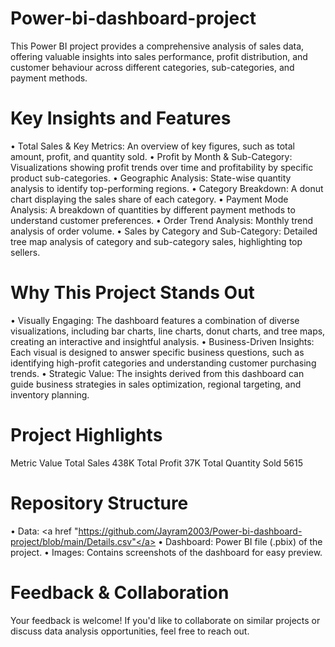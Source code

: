 # Power-bi-dashboard-project
This Power BI project provides a comprehensive analysis of sales data, offering valuable insights into sales performance, profit distribution, and customer behaviour across different categories, sub-categories, and payment methods. 

# Key Insights and Features
•	Total Sales & Key Metrics: An overview of key figures, such as total amount, profit, and quantity sold.
•	Profit by Month & Sub-Category: Visualizations showing profit trends over time and profitability by specific product sub-categories.
•	Geographic Analysis: State-wise quantity analysis to identify top-performing regions.
•	Category Breakdown: A donut chart displaying the sales share of each category.
•	Payment Mode Analysis: A breakdown of quantities by different payment methods to understand customer preferences.
•	Order Trend Analysis: Monthly trend analysis of order volume.
•	Sales by Category and Sub-Category: Detailed tree map analysis of category and sub-category sales, highlighting top sellers.

# Why This Project Stands Out
•	Visually Engaging: The dashboard features a combination of diverse visualizations, including bar charts, line charts, donut charts, and tree maps, creating an interactive and insightful analysis.
•	Business-Driven Insights: Each visual is designed to answer specific business questions, such as identifying high-profit categories and understanding customer purchasing trends.
•	Strategic Value: The insights derived from this dashboard can guide business strategies in sales optimization, regional targeting, and inventory planning.

# Project Highlights
Metric	Value
Total Sales	438K
Total Profit	37K
Total Quantity Sold	5615

# Repository Structure
•	Data: <a href "https://github.com/Jayram2003/Power-bi-dashboard-project/blob/main/Details.csv"</a>
•	Dashboard: Power BI file (.pbix) of the project.
•	Images: Contains screenshots of the dashboard for easy preview.


# Feedback & Collaboration
Your feedback is welcome! If you'd like to collaborate on similar projects or discuss data analysis opportunities, feel free to reach out.


